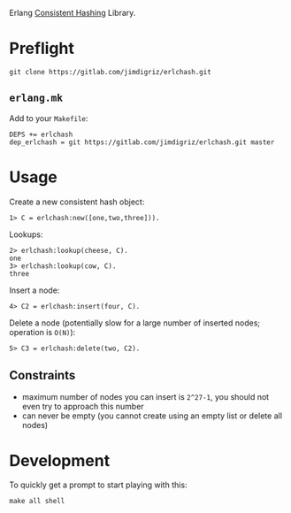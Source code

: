 Erlang [Consistent Hashing](https://en.wikipedia.org/wiki/Consistent_hashing) Library.

# Preflight

    git clone https://gitlab.com/jimdigriz/erlchash.git

## `erlang.mk`

Add to your `Makefile`:

    DEPS += erlchash
    dep_erlchash = git https://gitlab.com/jimdigriz/erlchash.git master

# Usage

Create a new consistent hash object:

    1> C = erlchash:new([one,two,three])).

Lookups:

    2> erlchash:lookup(cheese, C).
    one
    3> erlchash:lookup(cow, C).
    three

Insert a node:

    4> C2 = erlchash:insert(four, C).

Delete a node (potentially slow for a large number of inserted nodes; operation is `O(N)`):

    5> C3 = erlchash:delete(two, C2).

## Constraints

 * maximum number of nodes you can insert is `2^27-1`, you should not even try to approach this number
 * can never be empty (you cannot create using an empty list or delete all nodes)

# Development

To quickly get a prompt to start playing with this:

    make all shell
